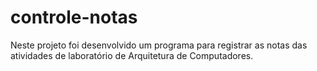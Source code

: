 # controle-notas
Neste projeto foi desenvolvido um programa para registrar as notas das atividades de laboratório de Arquitetura de Computadores.
